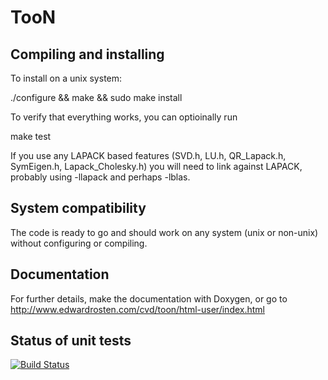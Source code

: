 # TooN

## Compiling and installing

To install on a unix system:

./configure && make && sudo make install

To verify that everything works, you can optioinally run

make test


If you use any LAPACK based features (SVD.h, LU.h, QR_Lapack.h,
SymEigen.h, Lapack_Cholesky.h) you will need to link against LAPACK,
probably using -llapack and perhaps -lblas.

## System compatibility

The code is ready to go and should work on any system (unix or non-unix)
without configuring or compiling.


## Documentation

For further details, make the documentation with Doxygen, or go to
http://www.edwardrosten.com/cvd/toon/html-user/index.html


## Status of unit tests

[![Build Status](https://drone.io/edrosten/TooN/status.png)](https://drone.io/edrosten/TooN/latest)
